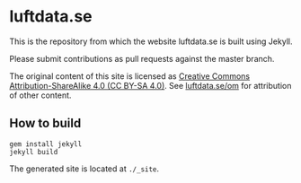 # luftdata.se

This is the repository from which the website luftdata.se is built using Jekyll.

Please submit contributions as pull requests against the master branch.

The original content of this site is licensed as [Creative Commons Attribution-ShareAlike 4.0 (CC BY-SA 4.0)](https://creativecommons.org/licenses/by-sa/4.0/). See [luftdata.se/om](https://luftdata.se/om/) for attribution of other content.

## How to build

```
gem install jekyll
jekyll build
```

The generated site is located at `./_site`.
